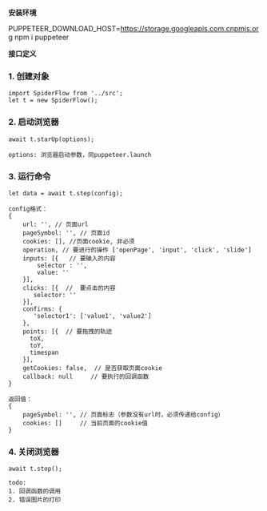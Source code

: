 **安装环境**

PUPPETEER_DOWNLOAD_HOST=https://storage.googleapis.com.cnpmjs.org npm i puppeteer

**接口定义**

### 1. 创建对象

```
import SpiderFlow from '../src';
let t = new SpiderFlow();
```

### 2. 启动浏览器

```
await t.starUp(options);

options: 浏览器启动参数，同puppeteer.launch
```

### 3. 运行命令
```
let data = await t.step(config);

config格式：
{
    url: '', // 页面url
    pageSymbol: '', // 页面id
    cookies: [], //页面cookie, 非必须
    operation, // 要进行的操作 ['openPage', 'input', 'click', 'slide']
    inputs: [{   // 要输入的内容
        selector : '',
        value: ''
    }],
    clicks: [{  //  要点击的内容
       selector: ''
    }], 
    confirms: {
       'selector1': ['value1', 'value2'] 
    },
    points: [{  // 要拖拽的轨迹
      toX,
      toY,
      timespan 
    }],
    getCookies: false,  // 是否获取页面cookie
    callback: null     // 要执行的回调函数
}

返回值：
{
    pageSymbol: '', // 页面标志（参数没有url时，必须传递给config）
    cookies: []     // 当前页面的cookie值
}
 ```
 
 ### 4. 关闭浏览器
 ```
 await t.stop();
```


```
todo: 
1. 回调函数的调用
2. 错误图片的打印
```